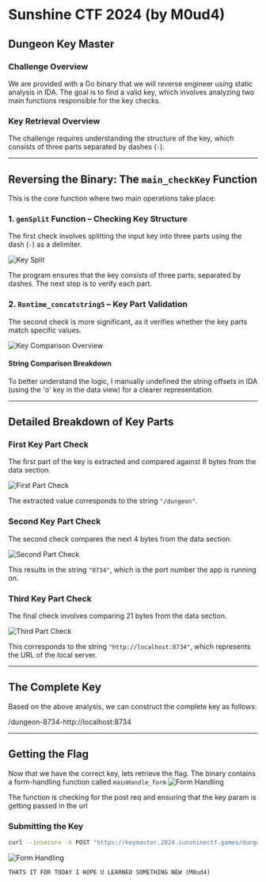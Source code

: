 # Sunshine CTF 2024 (by M0ud4)

## Dungeon Key Master

### Challenge Overview

We are provided with a Go binary that we will reverse engineer using static analysis in IDA. The goal is to find a valid key, which involves analyzing two main functions responsible for the key checks.

### Key Retrieval Overview

The challenge requires understanding the structure of the key, which consists of three parts separated by dashes (`-`). 

---

## Reversing the Binary: The `main_checkKey` Function

This is the core function where two main operations take place:

### 1. `genSplit` Function – Checking Key Structure

The first check involves splitting the input key into three parts using the dash (`-`) as a delimiter.

![Key Split](/dungeon-keymaster/assets/image2.png)

The program ensures that the key consists of three parts, separated by dashes. The next step is to verify each part.

### 2. `Runtime_concatstring5` – Key Part Validation

The second check is more significant, as it verifies whether the key parts match specific values. 

![Key Comparison Overview](/dungeon-keymaster/assets/image3.png)

#### String Comparison Breakdown

To better understand the logic, I manually undefined the string offsets in IDA (using the 'o' key in the data view) for a clearer representation.

---

## Detailed Breakdown of Key Parts

### First Key Part Check

The first part of the key is extracted and compared against 8 bytes from the data section.

![First Part Check](/dungeon-keymaster/assets/image4.png)

The extracted value corresponds to the string `"/dungeon"`.

### Second Key Part Check

The second check compares the next 4 bytes from the data section.

![Second Part Check](/dungeon-keymaster/assets/image5.png)

This results in the string `"8734"`, which is the port number the app is running on.

### Third Key Part Check

The final check involves comparing 21 bytes from the data section.

![Third Part Check](/dungeon-keymaster/assets/image10.png)

This corresponds to the string `"http://localhost:8734"`, which represents the URL of the local server.

---

## The Complete Key

Based on the above analysis, we can construct the complete key as follows:

/dungeon-8734-http://localhost:8734

---

## Getting the Flag

Now that we have the correct key, lets retrieve the flag. The binary contains a form-handling function called `mainHandle_form`
![Form Handling](/dungeon-keymaster/assets/image11.png)

The function is checking for the post req and ensuring that the key param is getting passed in the url 

### Submitting the Key



```bash
curl --insecure -X POST "https://keymaster.2024.sunshinectf.games/dungeon?key=/dungeon-8734-http://localhost:8734"

```
![Form Handling](/dungeon-keymaster/assets/image12.png)

```
THATS IT FOR TODAY I HOPE U LEARNED SOMETHING NEW (M0ud4) 
``` 